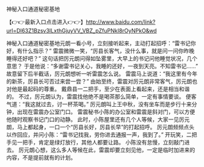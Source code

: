 神秘入口通道秘密基地


【👉👉最新入口点击进入👉👉】http://www.baidu.com/link?url=Dl63Z1Bzsv3ILxthGjuyVV_VBZ_pZfuPNkI8rOyNPkO&wd


神秘入口通道秘密基地元朗一看小号，立刻接听起来，主动打起招呼：“雷书记你好，有什么指示？”
雷震微微一笑，“厉县长客气，没什么事，就是问一问你昨晚睡得还好吧？”
这句话把厉元朗问得如坠雾里，大早上的书记问他睡觉状况，几个意思？
于是他说：“多谢雷书记关心，我睡的还好，一夜到天亮。不知雷书记……”
故意留下后半截话，厉元朗想听一听雷震怎么说。
雷震马上说道：“我这里有今年的新茶，厉县长可否过来尝一尝？”
由始至终，雷震对厉元朗非常客气，厉元朗也对他是最起码的尊重。
戴鼎县一二把手，至少在表面上看起来，还是相当和谐的。
不过，厉元朗认为，雷震找他绝不是喝茶那么简单，一定有事情要谈。
便客气道：“我这就过去，讨一杯茶喝。”
厉元朗叫上王中秋，没有坐车而是步行十来分钟，出现在雷震办公室门口。
雷震秘书小陈的办公室和雷震是斜对门，可以方便他随时观察书记门口的动静。
此时，小陈屋里还有几个人等候，大家一见厉元朗，马上都起身，一口一个“厉县长好，厉县长早”的打起招呼。
厉元朗频频点头以作回应，并问小陈：“雷书记找我，劳你进去通报一声，我到了。”
开玩笑，二把手见一把手，肯定是绿灯放行，其他人都要让路。
小陈没有怠慢，立刻敲门进去。
厉元朗心想，这么多人等候在此，雷震却要立刻见他，一定是临时加进来的内容，不是提前就有的计划。
